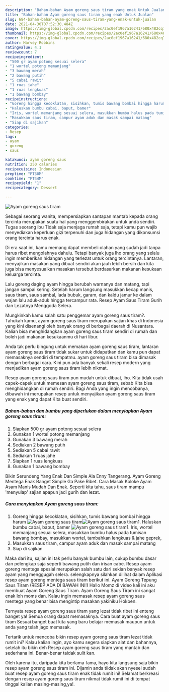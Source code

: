 ```yaml
---
description: "Bahan-bahan Ayam goreng saus tiram yang enak Untuk Jualan"
title: "Bahan-bahan Ayam goreng saus tiram yang enak Untuk Jualan"
slug: 684-bahan-bahan-ayam-goreng-saus-tiram-yang-enak-untuk-jualan
date: 2021-04-30T07:52:30.484Z
image: https://img-global.cpcdn.com/recipes/2ac0ef1967a16241/680x482cq70/ayam-goreng-saus-tiram-foto-resep-utama.jpg
thumbnail: https://img-global.cpcdn.com/recipes/2ac0ef1967a16241/680x482cq70/ayam-goreng-saus-tiram-foto-resep-utama.jpg
cover: https://img-global.cpcdn.com/recipes/2ac0ef1967a16241/680x482cq70/ayam-goreng-saus-tiram-foto-resep-utama.jpg
author: Harvey Robbins
ratingvalue: 4.1
reviewcount: 7
recipeingredient:
- "500 gr ayam potong sesuai selera"
- "1 wortel potong memanjang"
- "3 bawang merah"
- "2 bawang putih"
- "5 cabai rawit"
- "1 ruas jahe"
- "1 ruas lengkuas"
- "1 bawang bombay"
recipeinstructions:
- "Goreng hingga kecoklatan, sisihkan, tumis bawang bombai hingga harum"
- "Haluskan bumbu cabai, baput, bamer"
- "Iris, wortel memanjang sesuai selera, masukkan bumbu halus pada tumisan bawang bombay, masukkan wortel, tambahkan lengkuas &amp; jahe geprek,"
- "Masukkan saus tiram, campur ayam aduk dan masak sampai matang"
- "Siap di sajikan"
categories:
- Resep
tags:
- ayam
- goreng
- saus

katakunci: ayam goreng saus 
nutrition: 250 calories
recipecuisine: Indonesian
preptime: "PT30M"
cooktime: "PT44M"
recipeyield: "1"
recipecategory: Dessert

---
```



![Ayam goreng saus tiram](https://img-global.cpcdn.com/recipes/2ac0ef1967a16241/680x482cq70/ayam-goreng-saus-tiram-foto-resep-utama.jpg)

Sebagai seorang wanita, mempersiapkan santapan mantab kepada orang tercinta merupakan suatu hal yang menggembirakan untuk anda sendiri. Tugas seorang ibu Tidak saja menjaga rumah saja, tetapi kamu pun wajib menyediakan keperluan gizi terpenuhi dan juga hidangan yang dikonsumsi orang tercinta harus enak.

Di era  saat ini, kamu memang dapat membeli olahan yang sudah jadi tanpa harus ribet mengolahnya dahulu. Tetapi banyak juga lho orang yang selalu ingin memberikan hidangan yang terlezat untuk orang tercintanya. Lantaran, menyajikan masakan yang dibuat sendiri akan jauh lebih bersih dan kita juga bisa menyesuaikan masakan tersebut berdasarkan makanan kesukaan keluarga tercinta. 

Lalu goreng daging ayam hingga berubah warnanya dan matang, tapi jangan sampai kering. Setelah harum langsung masukkan kecap manis, saus tiram, saus sambal, lada bubuk, garam, dan kaldu jamur ke dalam wajan lalu aduk-aduk hingga tercampur rata. Resep Ayam Saus Tiram Gurih dan Lezatnya Menggoda Selera.

Mungkinkah kamu salah satu penggemar ayam goreng saus tiram?. Tahukah kamu, ayam goreng saus tiram merupakan sajian khas di Indonesia yang kini disenangi oleh banyak orang di berbagai daerah di Nusantara. Kalian bisa menghidangkan ayam goreng saus tiram sendiri di rumah dan boleh jadi makanan kesukaanmu di hari libur.

Anda tak perlu bingung untuk memakan ayam goreng saus tiram, lantaran ayam goreng saus tiram tidak sukar untuk didapatkan dan kamu pun dapat memasaknya sendiri di tempatmu. ayam goreng saus tiram bisa dimasak dengan berbagai cara. Kini pun ada banyak sekali resep modern yang menjadikan ayam goreng saus tiram lebih nikmat.

Resep ayam goreng saus tiram pun mudah untuk dibuat, lho. Kita tidak usah capek-capek untuk memesan ayam goreng saus tiram, sebab Kita bisa menghidangkan di rumah sendiri. Bagi Anda yang ingin mencobanya, dibawah ini merupakan resep untuk menyajikan ayam goreng saus tiram yang enak yang dapat Kita buat sendiri.

<!--inarticleads1-->

##### Bahan-bahan dan bumbu yang diperlukan dalam menyiapkan Ayam goreng saus tiram:

1. Siapkan 500 gr ayam potong sesuai selera
1. Gunakan 1 wortel potong memanjang
1. Gunakan 3 bawang merah
1. Sediakan 2 bawang putih
1. Sediakan 5 cabai rawit
1. Sediakan 1 ruas jahe
1. Siapkan 1 ruas lengkuas
1. Gunakan 1 bawang bombay


Bikin Serundeng Yang Enak Dan Simple Ala Enny Tangerang. Ayam Goreng Mentega Enak Banget Simple Ga Pake Ribet. Cara Masak Koloke Ayam Asam Manis Mudah Dan Enak. Seperti kita tahu, saus tiram mampu &#39;menyulap&#39; sajian apapun jadi gurih dan lezat. 

<!--inarticleads2-->

##### Cara menyiapkan Ayam goreng saus tiram:

1. Goreng hingga kecoklatan, sisihkan, tumis bawang bombai hingga harum
<img src="https://img-global.cpcdn.com/steps/8279975c62f8a9c2/160x128cq70/ayam-goreng-saus-tiram-langkah-memasak-1-foto.jpg" alt="Ayam goreng saus tiram"><img src="https://img-global.cpcdn.com/steps/6a6f9f36350b95de/160x128cq70/ayam-goreng-saus-tiram-langkah-memasak-1-foto.jpg" alt="Ayam goreng saus tiram">1. Haluskan bumbu cabai, baput, bamer
<img src="https://img-global.cpcdn.com/steps/e4636fc35271b823/160x128cq70/ayam-goreng-saus-tiram-langkah-memasak-2-foto.jpg" alt="Ayam goreng saus tiram">1. Iris, wortel memanjang sesuai selera, masukkan bumbu halus pada tumisan bawang bombay, masukkan wortel, tambahkan lengkuas &amp; jahe geprek,
1. Masukkan saus tiram, campur ayam aduk dan masak sampai matang
1. Siap di sajikan


Maka dari itu, sajian ini tak perlu banyak bumbu lain, cukup bumbu dasar dan pelengkap saja seperti bawang putih dan irisan cabe. Resep ayam goreng mentega spesial merupakan salah satu dari sekian banyak resep ayam yang menggugah selera. selengkapnya silahkan dilihat dalam Aplikasi resep ayam goreng mentega saus tiram berikut ini. Ayam Goreng Tepung Saus Tiram (RESEP ADA DI BAWAH INI!) Hallo Momz di video kali ini aku membuat Ayam Goreng Saus Tiram. Ayam Goreng Saus Tiram ini sangat enak loh moms dan. Kalau ingin memasak resep ayam goreng saus mentega yang benar bisa mengintip masakan yakiniku Hokben. 

Ternyata resep ayam goreng saus tiram yang lezat tidak ribet ini enteng banget ya! Semua orang dapat memasaknya. Cara buat ayam goreng saus tiram Sesuai banget buat kita yang baru belajar memasak maupun untuk anda yang telah jago memasak.

Tertarik untuk mencoba bikin resep ayam goreng saus tiram lezat tidak rumit ini? Kalau kalian ingin, ayo kamu segera siapkan alat dan bahannya, setelah itu bikin deh Resep ayam goreng saus tiram yang mantab dan sederhana ini. Benar-benar taidak sulit kan. 

Oleh karena itu, daripada kita berlama-lama, hayo kita langsung saja bikin resep ayam goreng saus tiram ini. Dijamin anda tiidak akan nyesel sudah buat resep ayam goreng saus tiram enak tidak rumit ini! Selamat berkreasi dengan resep ayam goreng saus tiram nikmat tidak rumit ini di tempat tinggal kalian masing-masing,ya!.

